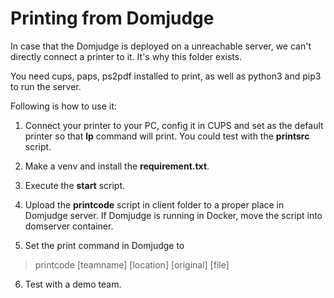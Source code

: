 # Printing from Domjudge

In case that the Domjudge is deployed on a unreachable server,
we can't directly connect a printer to it.
It's why this folder exists.

You need cups, paps, ps2pdf installed to print,
as well as python3 and pip3 to run the server.

Following is how to use it:

1. Connect your printer to your PC, config it in CUPS and set as the default
printer so that **lp** command will print. You could test with the
**printsrc** script.

2. Make a venv and install the **requirement.txt**.

3. Execute the **start** script.

4. Upload the **printcode** script in client folder to a proper place in
Domjudge server. If Domjudge is running in Docker, move the script into
domserver container. 

5. Set the print command in Domjudge to

> printcode [teamname] [location] [original] [file]

6. Test with a demo team.
